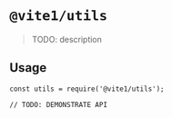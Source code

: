 # `@vite1/utils`

> TODO: description

## Usage

```
const utils = require('@vite1/utils');

// TODO: DEMONSTRATE API
```
